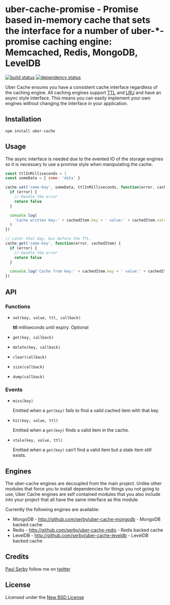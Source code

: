 # uber-cache-promise - Promise based in-memory cache that sets the interface for a number of uber-\*-promise caching engine: Memcached, Redis, MongoDB, LevelDB

[![build status](https://secure.travis-ci.org/serby/uber-cache.png)](http://travis-ci.org/serby/uber-cache)
[![dependency status](https://david-dm.org/serby/uber-cache.svg)](https://david-dm.org/serby/uber-cache)

Uber Cache ensures you have a consistent cache interface regardless of the
caching engine. All caching engines support
[TTL](http://en.wikipedia.org/wiki/Time_to_live) and
[LRU](http://en.wikipedia.org/wiki/Cache_algorithms) and have an async style interface.
This means you can easily implement your own engines without changing the interface in your application.

## Installation

    npm install uber-cache

## Usage

The async interface is needed due to the evented IO of the storage engines so it is
necessary to use a promise style when manipulating the cache.

```js
const ttlInMilliseconds = 1
const someData = { some: 'data' }

cache.set('some-key', someData, ttlInMilliseconds, function(error, cachedItem) {
  if (error) {
    // Handle the error
    return false
  }

  console.log(
    'Cache written key:' + cachedItem.key + ' value:' + cachedItem.value
  )
})

// Later that day, but before the TTL.
cache.get('some-key', function(error, cachedItem) {
  if (error) {
    // Handle the error
    return false
  }

  console.log('Cache from key:' + cachedItem.key + ' value:' + cachedItem.value)
})
```

## API

### Functions

- `set(key, value, ttl, callback)`

  **ttl** milliseconds until expiry. Optional

- `get(key, callback)`
- `delete(key, callback)`
- `clear(callback)`
- `size(callback)`
- `dump(callback)`

### Events

- `miss(key)`

  Emitted when a `get(key)` fails to find a valid cached item with that key.

- `hit(key, value, ttl)`

  Emitted when a `get(key)` finds a valid item in the cache.

- `stale(key, value, ttl)`

  Emitted when a `get(key)` can’t find a valid item but a stale item still exists.

## Engines

The uber-cache engines are decoupled from the main project. Unlike other modules
that force you to install dependencies for things you not going to use, Uber
Cache engines are self contained modules that you also include into your project
that all have the same interface as this module.

Currently the following engines are available:

- MongoDB - http://github.com/serby/uber-cache-mongodb - MongoDB backed cache
- Redis - http://github.com/serby/uber-cache-redis - Redis backed cache
- LevelDB - http://github.com/serby/uber-cache-leveldb - LevelDB backed cache

## Credits

[Paul Serby](https://github.com/serby/) follow me on [twitter](http://twitter.com/serby)

## License

Licensed under the [New BSD License](http://opensource.org/licenses/bsd-license.php)
